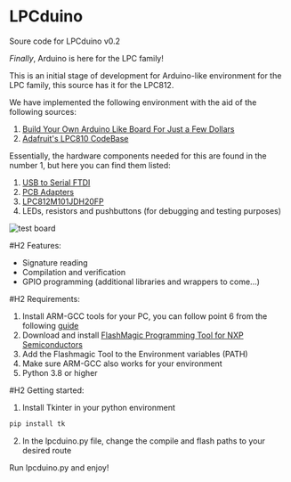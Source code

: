 # LPCduino
Soure code for LPCduino v0.2

*Finally*, Arduino is here for the LPC family!

This is an initial stage of development for Arduino-like environment for the LPC family, this source has it for the LPC812.

We have implemented the following environment with the aid of the following sources:

1. [Build Your Own Arduino Like Board For Just a Few Dollars](https://www.youtube.com/watch?v=4PMj8LfR2m8)
2. [Adafruit's LPC810 CodeBase](https://github.com/microbuilder/LPC810_CodeBase)

Essentially, the hardware components needed for this are found in the number 1, but here you can find them listed:

1. [USB to Serial FTDI](https://www.amazon.com.mx/dp/B00IJXZQ7C?tag=aamx88-20&keywords=fdti&geniuslink=true)
2. [PCB Adapters](https://www.amazon.com.mx/piezas-7value-placa-TSSOP-SOT23/dp/B09P174D5X/ref=sr_1_1?geniuslink=true&keywords=SOP+to+DIP&qid=1653582388&sr=8-1)
3. [LPC812M101JDH20FP](https://www.mouser.com/ProductDetail/NXP-Semiconductors/LPC812M101JDH20FP?qs=WQO6Kzcwo2GnIeUM20H1Mw%3D%3D)
4. LEDs, resistors and pushbuttons (for debugging and testing purposes)

![test board](https://github.com/BrunoSenzioSavinoArrow/lpcduino/blob/main/images/board.png "Test Setup Example")

#H2 Features:

- Signature reading
- Compilation and verification
- GPIO programming (additional libraries and wrappers to come...)

#H2 Requirements:

1. Install ARM-GCC tools for your PC, you can follow point 6 from the following [guide](https://github.com/BrunoSenzioSavinoArrow/lpcduino/blob/main/Getting%20Started%20with%20MCUXpresso%20SDK.pdf)
2. Download and install [FlashMagic Programming Tool for NXP Semiconductors](https://www.flashmagictool.com/download.html)
3. Add the Flashmagic Tool to the Environment variables (PATH)
4. Make sure ARM-GCC also works for your environment
5. Python 3.8 or higher

#H2 Getting started:

1. Install Tkinter in your python environment
```python
pip install tk
```
2. In the lpcduino.py file, change the compile and flash paths to your desired route

Run lpcduino.py and enjoy!
